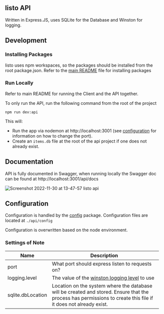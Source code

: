 ## listo API

Written in Express.JS, uses SQLite for the Database and Winston for logging. 

## Development

### Installing Packages
listo uses npm workspaces, so the packages should be installed from the root package.json. Refer to the [main README](https://github.com/beakerandjake/listo/#install-packages) file for installing packages

### Run Locally
Refer to main README for running the Client and the API together. 

To only run the API, run the following command from the root of the project
```
npm run dev:api
```

This will:
* Run the app via nodemon at http://localhost:3001 (see [configuration](https://github.com/beakerandjake/listo/blob/api/README.md#configuration) for information on how to change the port).
* Create an `items.db` file at the root of the api project if one does not already exist. 

## Documentation

API is fully documented in Swagger, when running locally the Swagger doc can be found at http://localhost:3001/api/docs

![Screenshot 2022-11-30 at 13-47-57 listo api](https://user-images.githubusercontent.com/1727349/204904907-f7f45d75-d99e-42e0-ad2c-44729b0e46fb.png)

## Configuration 

Configuration is handled by the [config](https://www.npmjs.com/package/config) package. Configuration files are located at `./api/config`

Configuration is overwritten based on the node environment.

### Settings of Note
| Name      | Description |
| ----------- | ----------- |
| port      | What port should express listen to requests on?       | 
| logging.level   | The value of the [winston logging level](https://github.com/winstonjs/winston#logging-levels) to use        |
| sqlite.dbLocation | Location on the system where the database will be created and stored. Ensure that the process has permissions to create this file if it does not already exist.|